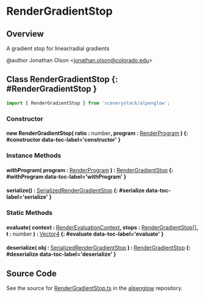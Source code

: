 # RenderGradientStop

## Overview

A gradient stop for linear/radial gradients

@author Jonathan Olson &lt;jonathan.olson@colorado.edu&gt;

## Class RenderGradientStop {: #RenderGradientStop }


```js
import { RenderGradientStop } from 'scenerystack/alpenglow';
```
### Constructor

#### new RenderGradientStop( ratio : <span style="font-weight: 400;"><span style="color: hsla(calc(var(--md-hue) + 180deg),80%,40%,1);">number</span></span>, program : <span style="font-weight: 400;">[RenderProgram](../alpenglow/RenderProgram.md)</span> ) {: #constructor data-toc-label='constructor' }

### Instance Methods

#### withProgram( program : <span style="font-weight: 400;">[RenderProgram](../alpenglow/RenderProgram.md)</span> ) : <span style="font-weight: 400;">[RenderGradientStop](../alpenglow/RenderGradientStop.md)</span> {: #withProgram data-toc-label='withProgram' }

#### serialize() : <span style="font-weight: 400;">[SerializedRenderGradientStop](../alpenglow/RenderGradientStop.md#SerializedRenderGradientStop)</span> {: #serialize data-toc-label='serialize' }

### Static Methods

#### evaluate( context : <span style="font-weight: 400;">[RenderEvaluationContext](../alpenglow/RenderEvaluationContext.md)</span>, stops : <span style="font-weight: 400;">[RenderGradientStop](../alpenglow/RenderGradientStop.md)[]</span>, t : <span style="font-weight: 400;"><span style="color: hsla(calc(var(--md-hue) + 180deg),80%,40%,1);">number</span></span> ) : <span style="font-weight: 400;">[Vector4](../dot/Vector4.md)</span> {: #evaluate data-toc-label='evaluate' }

#### deserialize( obj : <span style="font-weight: 400;">[SerializedRenderGradientStop](../alpenglow/RenderGradientStop.md#SerializedRenderGradientStop)</span> ) : <span style="font-weight: 400;">[RenderGradientStop](../alpenglow/RenderGradientStop.md)</span> {: #deserialize data-toc-label='deserialize' }



## Source Code

See the source for [RenderGradientStop.ts](https://github.com/phetsims/alpenglow/blob/main/js/render-program/RenderGradientStop.ts) in the [alpenglow](https://github.com/phetsims/alpenglow) repository.
